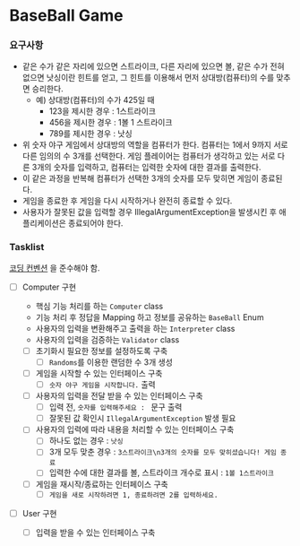 # BaseBall Game

### 요구사항 
- 같은 수가 같은 자리에 있으면 스트라이크, 다른 자리에 있으면 볼, 같은 수가 전혀 없으면 낫싱이란 힌트를 얻고, 그 힌트를 이용해서 먼저 상대방(컴퓨터)의 수를 맞추면 승리한다.  
  - 예) 상대방(컴퓨터)의 수가 425일 때  
    - 123을 제시한 경우 : 1스트라이크  
    - 456을 제시한 경우 : 1볼 1 스트라이크  
    - 789를 제시한 경우 : 낫싱  
- 위 숫자 야구 게임에서 상대방의 역할을 컴퓨터가 한다. 컴퓨터는 1에서 9까지 서로 다른 임의의 수 3개를 선택한다. 게임 플레이어는 컴퓨터가 생각하고 있는 서로 다른 3개의 숫자를 입력하고, 컴퓨터는 입력한 숫자에 대한 결과를 출력한다.
- 이 같은 과정을 반복해 컴퓨터가 선택한 3개의 숫자를 모두 맞히면 게임이 종료된다. 
- 게임을 종료한 후 게임을 다시 시작하거나 완전히 종료할 수 있다.
- 사용자가 잘못된 값을 입력할 경우 IllegalArgumentException을 발생시킨 후 애플리케이션은 종료되어야 한다.


### Tasklist
[코딩 컨벤션](https://github.com/woowacourse/woowacourse-docs/tree/main/styleguide/java) 을 준수해야 함.
- [ ] Computer 구현
  - 핵심 기능 처리를 하는 `Computer` class
  - 기능 처리 후 정답을 Mapping 하고 정보를 공유하는 `BaseBall` Enum 
  - 사용자의 입력을 변환해주고 출력을 하는 `Interpreter` class
  - 사용자의 입력을 검증하는 `Validator` class   

  - [ ] 초기화시 필요한 정보를 설정하도록 구축
    - [ ] `Randoms`를 이용한 랜덤한 수 3개 생성
  - [ ] 게임을 시작할 수 있는 인터페이스 구축
    - [ ]  `숫자 야구 게임을 시작합니다.` 출력 
  - [ ] 사용자의 입력을 전달 받을 수 있는 인터페이스 구축
    - [ ] 입력 전, `숫자를 입력해주세요 : ` 문구 출력  
    - [ ] 잘못된 값 확인시 `IllegalArgumentException` 발생 필요
  - [ ] 사용자의 입력에 따라 내용을 처리할 수 있는 인터페이스 구축
    - [ ] 하나도 없는 경우 : `낫싱`
    - [ ] 3개 모두 맞춘 경우 : `3스트라이크\n3개의 숫자를 모두 맞히셨습니다! 게임 종료`
    - [ ] 입력한 수에 대한 결과를 볼, 스트라이크 개수로 표시 : `1볼 1스트라이크`
  - [ ] 게임을 재시작/종료하는 인터페이스 구축
    - [ ] `게임을 새로 시작하려면 1, 종료하려면 2를 입력하세요.`
- [ ] User 구현 
  - [ ] 입력을 받을 수 있는 인터페이스 구축